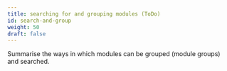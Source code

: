 ```yaml
---
title: searching for and grouping modules (ToDo)
id: search-and-group
weight: 50
draft: false
---
```


Summarise the ways in which modules can be grouped (module groups) and searched.
